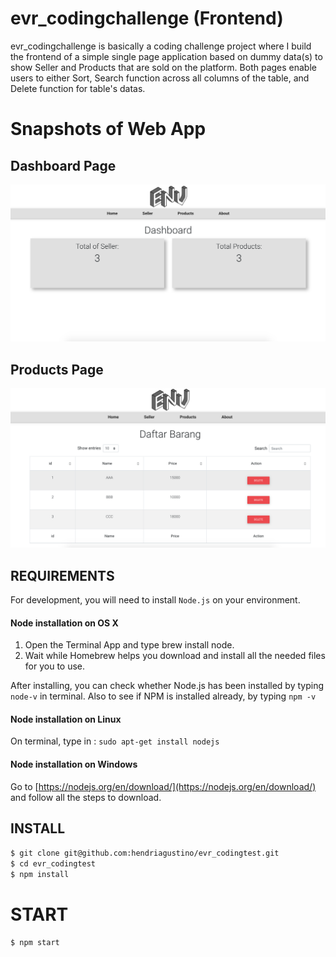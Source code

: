 # evr_codingchallenge (Frontend)

evr_codingchallenge is basically a coding challenge project where I build the frontend of a simple single page application based on dummy data(s) to show Seller and Products that are sold on the platform. Both pages enable users to either Sort, Search function across all columns of the table, and Delete function for table's datas.

# Snapshots of Web App 
## Dashboard Page
![Dashboard.png](images/Dashboard.png)

## Products Page
![Products_Page.png](images/Products_Page.png)


## REQUIREMENTS

For development, you will need to install `Node.js` on your environment.

#### Node installation on OS X

1. Open the Terminal App and type brew install node.
2. Wait while Homebrew helps you download and install all the needed files for you to use.

After installing, you can check whether Node.js has been installed by typing `node-v` in terminal. Also to see if NPM is installed already, by typing `npm -v`

#### Node installation on Linux

On terminal, type in : 
`sudo apt-get install nodejs`

#### Node installation on Windows 

Go to [https://nodejs.org/en/download/](https://nodejs.org/en/download/) and follow all the steps to download.

## INSTALL

`$ git clone git@github.com:hendriagustino/evr_codingtest.git` <br>
`$ cd evr_codingtest` <br>
`$ npm install`

# START 

`$ npm start`
